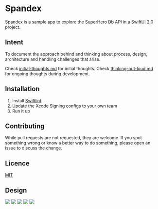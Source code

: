 # Spandex

Spandex is a sample app to explore the SuperHero Db API in a SwiftUI 2.0 project.

## Intent
To document the approach behind and thinking about process, design, architecture and handling challenges that arise.

Check [initial-thoughts.md](https://github.com/Codeglee/Spandex/blob/develop/initial-thoughts.md) for initial thoughts.
Check [thinking-out-loud.md](https://github.com/Codeglee/Spandex/blob/develop/thinking-out-loud.md) for ongoing thoughts during development.

## Installation

1. Install [Swiftlint](https://github.com/realm/SwiftLint).
2. Update the Xcode Signing configs to your own team
3. Run it up

## Contributing
While pull requests are not requested, they are welcome. If you spot something wrong or know a better way to do something, please open an issue to discuss the change.

## Licence
[MIT](https://choosealicense.com/licenses/mit/)

## Design
![](Spandex.gif)
![](Home-Light.png)
![](Home-Dark.png)
![](Detail-Light.png)
![](Detail-Dark.png)
